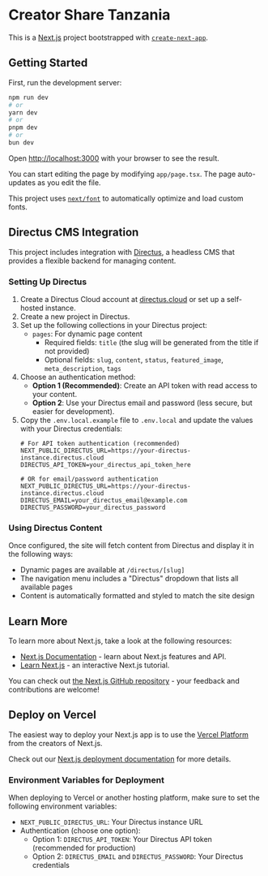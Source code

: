 # Creator Share Tanzania

This is a [Next.js](https://nextjs.org) project bootstrapped with [`create-next-app`](https://nextjs.org/docs/app/api-reference/cli/create-next-app).

## Getting Started

First, run the development server:

```bash
npm run dev
# or
yarn dev
# or
pnpm dev
# or
bun dev
```

Open [http://localhost:3000](http://localhost:3000) with your browser to see the result.

You can start editing the page by modifying `app/page.tsx`. The page auto-updates as you edit the file.

This project uses [`next/font`](https://nextjs.org/docs/app/building-your-application/optimizing/fonts) to automatically optimize and load custom fonts.

## Directus CMS Integration

This project includes integration with [Directus](https://directus.io/), a headless CMS that provides a flexible backend for managing content.

### Setting Up Directus

1. Create a Directus Cloud account at [directus.cloud](https://directus.cloud/) or set up a self-hosted instance.
2. Create a new project in Directus.
3. Set up the following collections in your Directus project:
   - `pages`: For dynamic page content
     - Required fields: `title` (the slug will be generated from the title if not provided)
     - Optional fields: `slug`, `content`, `status`, `featured_image`, `meta_description`, `tags`
4. Choose an authentication method:
   - **Option 1 (Recommended)**: Create an API token with read access to your content.
   - **Option 2**: Use your Directus email and password (less secure, but easier for development).
5. Copy the `.env.local.example` file to `.env.local` and update the values with your Directus credentials:
   ```
   # For API token authentication (recommended)
   NEXT_PUBLIC_DIRECTUS_URL=https://your-directus-instance.directus.cloud
   DIRECTUS_API_TOKEN=your_directus_api_token_here
   
   # OR for email/password authentication
   NEXT_PUBLIC_DIRECTUS_URL=https://your-directus-instance.directus.cloud
   DIRECTUS_EMAIL=your_directus_email@example.com
   DIRECTUS_PASSWORD=your_directus_password
   ```

### Using Directus Content

Once configured, the site will fetch content from Directus and display it in the following ways:

- Dynamic pages are available at `/directus/[slug]`
- The navigation menu includes a "Directus" dropdown that lists all available pages
- Content is automatically formatted and styled to match the site design

## Learn More

To learn more about Next.js, take a look at the following resources:

- [Next.js Documentation](https://nextjs.org/docs) - learn about Next.js features and API.
- [Learn Next.js](https://nextjs.org/learn) - an interactive Next.js tutorial.

You can check out [the Next.js GitHub repository](https://github.com/vercel/next.js) - your feedback and contributions are welcome!

## Deploy on Vercel

The easiest way to deploy your Next.js app is to use the [Vercel Platform](https://vercel.com/new?utm_medium=default-template&filter=next.js&utm_source=create-next-app&utm_campaign=create-next-app-readme) from the creators of Next.js.

Check out our [Next.js deployment documentation](https://nextjs.org/docs/app/building-your-application/deploying) for more details.

### Environment Variables for Deployment

When deploying to Vercel or another hosting platform, make sure to set the following environment variables:

- `NEXT_PUBLIC_DIRECTUS_URL`: Your Directus instance URL
- Authentication (choose one option):
  - Option 1: `DIRECTUS_API_TOKEN`: Your Directus API token (recommended for production)
  - Option 2: `DIRECTUS_EMAIL` and `DIRECTUS_PASSWORD`: Your Directus credentials
